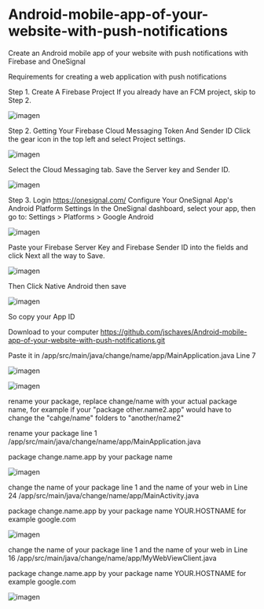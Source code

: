 # Android-mobile-app-of-your-website-with-push-notifications
Create an Android mobile app of your website with push notifications with Firebase and OneSignal

Requirements for creating a web application with push notifications 

Step 1. Create A Firebase Project
If you already have an FCM project, skip to Step 2.

![imagen](https://user-images.githubusercontent.com/3398370/113433435-7da6b700-93df-11eb-8439-93af8d93893d.png)

Step 2. Getting Your Firebase Cloud Messaging Token And Sender ID
Click the gear icon in the top left and select Project settings.

![imagen](https://user-images.githubusercontent.com/3398370/113433546-adee5580-93df-11eb-836f-ac58f26633e9.png)

Select the Cloud Messaging tab.
Save the Server key and Sender ID.

![imagen](https://user-images.githubusercontent.com/3398370/113433582-c3637f80-93df-11eb-83a1-05fa87e8778b.png)

Step 3. Login https://onesignal.com/
Configure Your OneSignal App's Android Platform Settings
In the OneSignal dashboard, select your app, then go to:
Settings > Platforms > Google Android

![imagen](https://user-images.githubusercontent.com/3398370/113433632-e2621180-93df-11eb-9adb-731140cbd5c8.png)

Paste your Firebase Server Key and Firebase Sender ID into the fields and click Next all the way to Save.

![imagen](https://user-images.githubusercontent.com/3398370/113433655-ec841000-93df-11eb-8aa4-46f6cecfa0ce.png)


Then Click Native Android then save

![imagen](https://user-images.githubusercontent.com/3398370/113434849-feff4900-93e1-11eb-90e9-c78d8322035a.png)



So copy your App ID

Download to your computer https://github.com/jschaves/Android-mobile-app-of-your-website-with-push-notifications.git 

Paste it in /app/src/main/java/change/name/app/MainApplication.java Line 7

![imagen](https://user-images.githubusercontent.com/3398370/113436036-42f34d80-93e4-11eb-8d15-9ea2914be021.png)

![imagen](https://user-images.githubusercontent.com/3398370/113436579-3fac9180-93e5-11eb-9bf1-a140d94166e5.png)


rename your package, replace change/name with your actual package name, for example if your "package other.name2.app" would have to change the "cahge/name" folders to "another/name2"

rename your package line 1 /app/src/main/java/change/name/app/MainApplication.java

package change.name.app by your package name 

![imagen](https://user-images.githubusercontent.com/3398370/113436891-da0cd500-93e5-11eb-9714-660a1e95d4a6.png)

change the name of your package line 1 and the name of your web in Line 24 /app/src/main/java/change/name/app/MainActivity.java

package change.name.app by your package name
YOUR.HOSTNAME for example google.com 

![imagen](https://user-images.githubusercontent.com/3398370/113437191-7f27ad80-93e6-11eb-8bb9-0c14fd28f7d5.png)

change the name of your package line 1 and the name of your web in Line 16 /app/src/main/java/change/name/app/MyWebViewClient.java

package change.name.app by your package name
YOUR.HOSTNAME for example google.com 

![imagen](https://user-images.githubusercontent.com/3398370/113437541-168d0080-93e7-11eb-82a0-c4e08de7fd8d.png)




